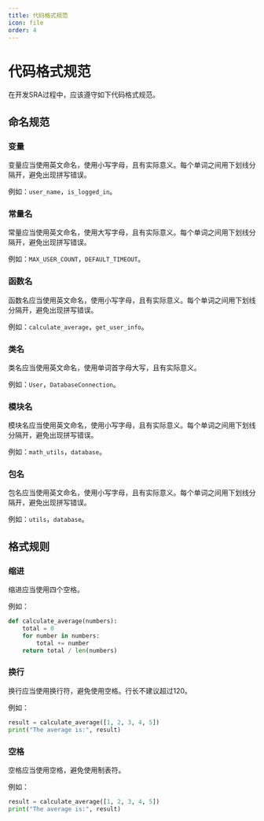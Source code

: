 ```yaml
---
title: 代码格式规范
icon: file
order: 4
---
```


# 代码格式规范
在开发SRA过程中，应该遵守如下代码格式规范。

## 命名规范

### 变量
   变量应当使用英文命名，使用小写字母，且有实际意义。每个单词之间用下划线分隔开，避免出现拼写错误。
   
   例如：`user_name`，`is_logged_in`。

### 常量名
   常量应当使用英文命名，使用大写字母，且有实际意义。每个单词之间用下划线分隔开，避免出现拼写错误。

   例如：`MAX_USER_COUNT`，`DEFAULT_TIMEOUT`。

### 函数名
   函数名应当使用英文命名，使用小写字母，且有实际意义。每个单词之间用下划线分隔开，避免出现拼写错误。

   例如：`calculate_average`，`get_user_info`。

### 类名
   类名应当使用英文命名，使用单词首字母大写，且有实际意义。

   例如：`User`，`DatabaseConnection`。

### 模块名
   模块名应当使用英文命名，使用小写字母，且有实际意义。每个单词之间用下划线分隔开，避免出现拼写错误。

   例如：`math_utils`，`database`。

### 包名
   包名应当使用英文命名，使用小写字母，且有实际意义。每个单词之间用下划线分隔开，避免出现拼写错误。

   例如：`utils`，`database`。

## 格式规则

### 缩进
   缩进应当使用四个空格。

   例如：

   ```python
   def calculate_average(numbers):
       total = 0
       for number in numbers:
           total += number
       return total / len(numbers)
   ```
### 换行
   换行应当使用换行符，避免使用空格。行长不建议超过120。

   例如：

   ```python
   result = calculate_average([1, 2, 3, 4, 5])
   print("The average is:", result)
   ```

### 空格
   空格应当使用空格，避免使用制表符。

   例如：

   ```python
   result = calculate_average([1, 2, 3, 4, 5])
   print("The average is:", result)
   ```
